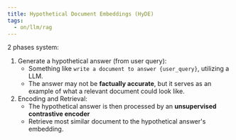 ```yaml
---
title: Hypothetical Document Embeddings (HyDE)
tags:
  - on/llm/rag
---
```

2 phases system:
1. Generate a hypothetical answer (from user query):
	- Something like `write a document to answer {user_query}`, utilizing a LLM.
	- The answer may not be **factually accurate**, but it serves as an example of what a relevant document could look like.
2. Encoding and Retrieval:
	- The hypothetical answer is then processed by an **unsupervised contrastive encoder**
	- Retrieve most similar document to the hypothetical answer's embedding.